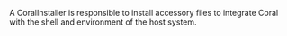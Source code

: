 A CoralInstaller is responsible to install accessory files to integrate Coral with the shell and environment of the host system.
